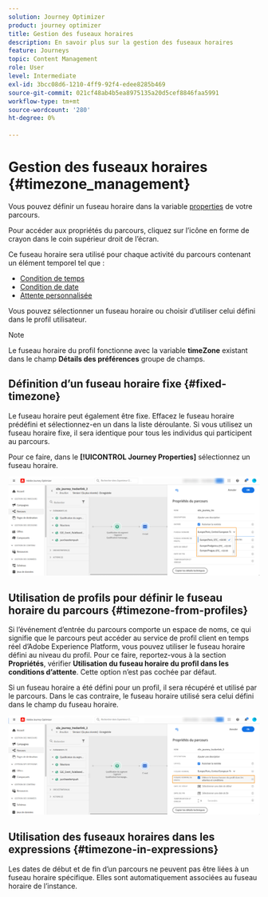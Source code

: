 ```yaml
---
solution: Journey Optimizer
product: journey optimizer
title: Gestion des fuseaux horaires
description: En savoir plus sur la gestion des fuseaux horaires
feature: Journeys
topic: Content Management
role: User
level: Intermediate
exl-id: 3bcc08d6-1210-4ff9-92f4-edee8285b469
source-git-commit: 021cf48ab4b5ea8975135a20d5cef8846faa5991
workflow-type: tm+mt
source-wordcount: '280'
ht-degree: 0%

---
```


# Gestion des fuseaux horaires {#timezone_management}

Vous pouvez définir un fuseau horaire dans la variable [properties](../building-journeys/journey-gs.md#change-properties) de votre parcours.

Pour accéder aux propriétés du parcours, cliquez sur l’icône en forme de crayon dans le coin supérieur droit de l’écran.

Ce fuseau horaire sera utilisé pour chaque activité du parcours contenant un élément temporel tel que :

* [Condition de temps](../building-journeys/condition-activity.md#time_condition)
* [Condition de date](../building-journeys/condition-activity.md#date_condition)
* [Attente personnalisée](../building-journeys/wait-activity.md#custom)

<!--
* [Fixed date wait](../building-journeys/wait-activity.md#fixed_date)
-->

Vous pouvez sélectionner un fuseau horaire ou choisir d’utiliser celui défini dans le profil utilisateur.

>[!NOTE]
>
>Le fuseau horaire du profil fonctionne avec la variable **timeZone** existant dans le champ **Détails des préférences** groupe de champs.

## Définition d’un fuseau horaire fixe {#fixed-timezone}

Le fuseau horaire peut également être fixe. Effacez le fuseau horaire prédéfini et sélectionnez-en un dans la liste déroulante. Si vous utilisez un fuseau horaire fixe, il sera identique pour tous les individus qui participent au parcours.

Pour ce faire, dans le **[!UICONTROL Journey Properties]** sélectionnez un fuseau horaire.

![](assets/journey72.png)

## Utilisation de profils pour définir le fuseau horaire du parcours {#timezone-from-profiles}

Si l’événement d’entrée du parcours comporte un espace de noms, ce qui signifie que le parcours peut accéder au service de profil client en temps réel d’Adobe Experience Platform, vous pouvez utiliser le fuseau horaire défini au niveau du profil. Pour ce faire, reportez-vous à la section **Propriétés**, vérifier **Utilisation du fuseau horaire du profil dans les conditions d’attente**. Cette option n’est pas cochée par défaut.

Si un fuseau horaire a été défini pour un profil, il sera récupéré et utilisé par le parcours. Dans le cas contraire, le fuseau horaire utilisé sera celui défini dans le champ du fuseau horaire.

![](assets/journey73.png)

## Utilisation des fuseaux horaires dans les expressions {#timezone-in-expressions}

Les dates de début et de fin d’un parcours ne peuvent pas être liées à un fuseau horaire spécifique. Elles sont automatiquement associées au fuseau horaire de l’instance.
